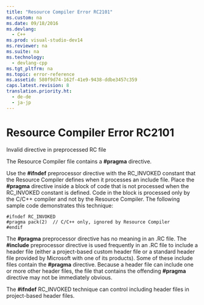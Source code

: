 ```yaml
---
title: "Resource Compiler Error RC2101"
ms.custom: na
ms.date: 09/18/2016
ms.devlang: 
  - C++
ms.prod: visual-studio-dev14
ms.reviewer: na
ms.suite: na
ms.technology: 
  - devlang-cpp
ms.tgt_pltfrm: na
ms.topic: error-reference
ms.assetid: 580f9d74-162f-41e9-9438-ddbe3457c359
caps.latest.revision: 8
translation.priority.ht: 
  - de-de
  - ja-jp
---
```

# Resource Compiler Error RC2101
Invalid directive in preprocessed RC file  
  
 The Resource Compiler file contains a **#pragma** directive.  
  
 Use the **#ifndef** preprocessor directive with the RC_INVOKED constant that the Resource Compiler defines when it processes an include file. Place the **#pragma** directive inside a block of code that is not processed when the RC_INVOKED constant is defined. Code in the block is processed only by the C/C++ compiler and not by the Resource Compiler. The following sample code demonstrates this technique:  
  
```  
#ifndef RC_INVOKED  
#pragma pack(2)  // C/C++ only, ignored by Resource Compiler  
#endif  
```  
  
 The **#pragma** preprocessor directive has no meaning in an .RC file. The **#include** preprocessor directive is used frequently in an .RC file to include a header file (either a project-based custom header file or a standard header file provided by Microsoft with one of its products). Some of these include files contain the **#pragma** directive. Because a header file can include one or more other header files, the file that contains the offending **#pragma** directive may not be immediately obvious.  
  
 The **#ifndef** RC_INVOKED technique can control including header files in project-based header files.